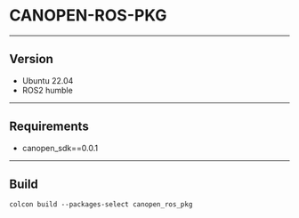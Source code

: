 # CANOPEN-ROS-PKG
---

## Version
- Ubuntu 22.04
- ROS2 humble
---

## Requirements
- canopen_sdk==0.0.1
---

## Build
```
colcon build --packages-select canopen_ros_pkg
```
